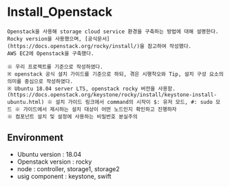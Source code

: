 # Install_Openstack
```
Openstack을 사용해 storage cloud service 환경을 구축하는 방법에 대해 설명한다.
Rocky version을 사용했으며, [공식문서](https://docs.openstack.org/rocky/install/)을 참고하여 작성했다.
AWS EC2에 Openstack을 구축했다.

※ 우리 프로젝트를 기준으로 작성하였다. 
※ openstack 공식 설치 가이드를 기준으로 하되, 겪은 시행착오와 Tip, 설치 구성 요소의 의미를 중심으로 작성하였다. 
※ Ubuntu 18.04 server LTS, openstack rocky 버전을 사용함. (https://docs.openstack.org/keystone/rocky/install/keystone-install-ubuntu.html) ※ 설치 가이드 링크에서 command의 시작이 $: 유저 모드, #: sudo 모드 ※ 가이드에서 제시하는 설치 대상이 어떤 노드인지 확인하고 진행하자 
※ 컴포넌트 설치 및 설정에 사용하는 비밀번호 분실주의
```

## Environment

* Ubuntu version : 18.04
* Openstack version : rocky
* node : controller, storage1, storage2
* usig component : keystone, swift
